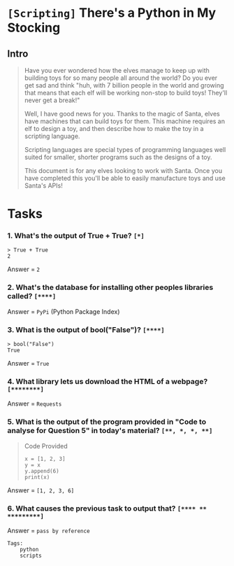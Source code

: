 # `[Scripting]` There's a Python in My Stocking
## Intro

>Have you ever wondered how the elves manage to keep up with building toys for so many people all around the world? Do you ever get sad and think "huh, with 7 billion people in the world and growing that means that each elf will be working non-stop to build toys! They'll never get a break!"
>
>Well, I have good news for you. Thanks to the magic of Santa, elves have machines that can build toys for them. This machine requires an elf to design a toy, and then describe how to make the toy in a scripting language.
>
>Scripting languages are special types of programming languages well suited for smaller, shorter programs such as the designs of a toy.
>
>This document is for any elves looking to work with Santa. Once you have completed this you'll be able to easily manufacture toys and use Santa's APIs!

# Tasks

### 1. What's the output of True + True? `[*]`

```
> True + True
2
```
Answer = `2`

### 2. What's the database for installing other peoples libraries called? `[****]`

Answer = `PyPi` (Python Package Index)

### 3. What is the output of bool("False")? `[****]`
```
> bool("False")
True
```
Answer = `True`

### 4. What library lets us download the HTML of a webpage? `[********]`

Answer = `Requests`

### 5. What is the output of the program provided in "Code to analyse for Question 5" in today's material? `[**, *, *, **]`
>Code Provided
>```
>x = [1, 2, 3]
>y = x
>y.append(6)
>print(x)
>```

Answer = `[1, 2, 3, 6]`

### 6. What causes the previous task to output that? `[**** ** *********]`

Answer = `pass by reference`

```
Tags:
    python
    scripts
```
